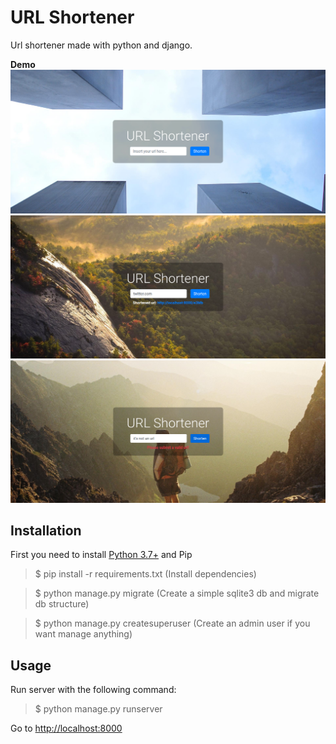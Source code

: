 # URL Shortener

Url shortener made with python and django.

**Demo**
![Alt text](demo/Demo-01.png)
![Alt text](demo/Demo-02.png)
![Alt text](demo/Demo-03.png)

## Installation

First you need to install [Python 3.7+](https://www.python.org/downloads/) and Pip

> $ pip install -r requirements.txt (Install dependencies)

> $ python manage.py migrate (Create a simple sqlite3 db and migrate db structure)

> $ python manage.py createsuperuser (Create an admin user if you want manage anything)

## Usage

Run server with the following command:

> $ python manage.py runserver

Go to [http://localhost:8000](http://localhost:8000)
